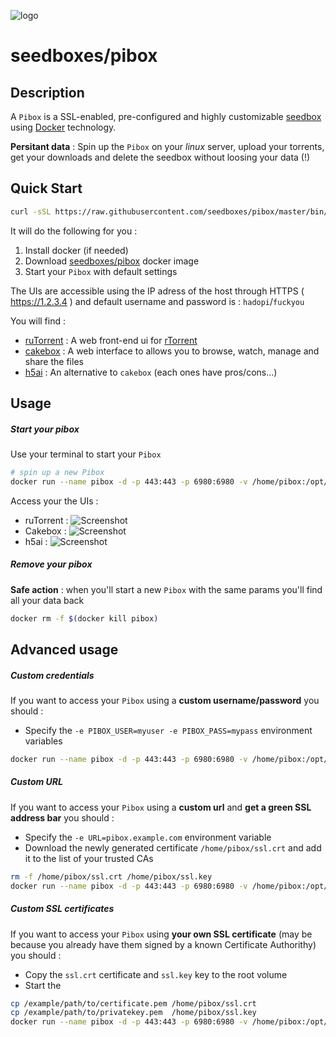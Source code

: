 ![logo](https://raw.githubusercontent.com/seedboxes/pibox/master/img/pibox.png)

# seedboxes/pibox

## Description

A `Pibox` is a SSL-enabled, pre-configured and highly customizable [seedbox](http://github.com/seedboxes/pibox) using [Docker](http://docker.com) technology.

**Persitant data** : Spin up the `Pibox` on your *linux* server, upload your torrents, get your downloads and delete the seedbox without loosing your data (!)

## Quick Start

```bash
curl -sSL https://raw.githubusercontent.com/seedboxes/pibox/master/bin/start | bash
```

It will do the following for you :

1. Install docker (if needed)
2. Download [seedboxes/pibox](https://registry.hub.docker.com/r/seedboxes/pibox/) docker image
3. Start your `Pibox` with default settings

The UIs are accessible using the IP adress of the host through HTTPS ( https://1.2.3.4 ) and  default username and password is : `hadopi`/`fuckyou`

You will find :

* [ruTorrent](https://github.com/Novik/ruTorrent) : A web front-end ui for [rTorrent](https://rakshasa.github.io/rtorrent/)
* [cakebox](https://github.com/Cakebox/cakebox) : A web interface to allows you to browse, watch, manage and share the files
* [h5ai](https://larsjung.de/h5ai/) : An alternative to `cakebox` (each ones have pros/cons...)

## Usage

##### Start your pibox

Use your terminal to start your `Pibox`

```bash
# spin up a new Pibox
docker run --name pibox -d -p 443:443 -p 6980:6980 -v /home/pibox:/opt/rtorrent seedboxes/pibox
```

Access your the UIs :
* ruTorrent : ![Screenshot](https://raw.githubusercontent.com/seedboxes/pibox/master/img/rutorrent.png)
* Cakebox : ![Screenshot](https://raw.githubusercontent.com/seedboxes/pibox/master/img/cakebox.png)
* h5ai : ![Screenshot](https://raw.githubusercontent.com/seedboxes/pibox/master/img/h5ai.png)


##### Remove your pibox

**Safe action** : when you'll start a new `Pibox` with the same params you'll find all your data back

```bash
docker rm -f $(docker kill pibox)
```

## Advanced usage

##### Custom credentials

If you want to access your `Pibox` using a **custom username/password** you should :

- Specify the `-e PIBOX_USER=myuser -e PIBOX_PASS=mypass` environment variables

```bash
docker run --name pibox -d -p 443:443 -p 6980:6980 -v /home/pibox:/opt/rtorrent -e PIBOX_USER=myuser -e PIBOX_PASS=mypass seedboxes/pibox
```

##### Custom URL

If you want to access your `Pibox` using a **custom url** and **get a green SSL address bar** you should :

- Specify the `-e URL=pibox.example.com` environment variable
- Download the newly generated certificate `/home/pibox/ssl.crt` and add it to the list of your trusted CAs

```bash
rm -f /home/pibox/ssl.crt /home/pibox/ssl.key
docker run --name pibox -d -p 443:443 -p 6980:6980 -v /home/pibox:/opt/rtorrent -e URL=pibox.example.com seedboxes/pibox
```

##### Custom SSL certificates

If you want to access your `Pibox` using **your own SSL certificate** (may be because you already have them signed by a known Certificate Authorithy) you should :

- Copy the `ssl.crt` certificate and `ssl.key` key to the root volume
- Start the 

```bash
cp /example/path/to/certificate.pem /home/pibox/ssl.crt
cp /example/path/to/privatekey.pem  /home/pibox/ssl.key
docker run --name pibox -d -p 443:443 -p 6980:6980 -v /home/pibox:/opt/rtorrent seedboxes/pibox
```


